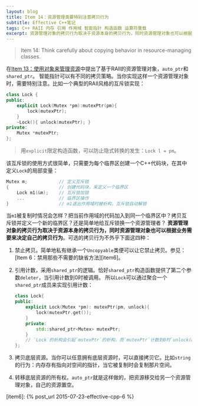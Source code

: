 ```yaml
---
layout: blog
title: Item 14：资源管理类要特别注意拷贝行为
subtitle: Effective C++笔记
tags: C++ RAII 内存 引用 作用域 智能指针 构造函数 运算符重载
excerpt: 资源管理对象的拷贝行为取决于资源本身的拷贝行为，同时资源管理对象也可以根据业务需要来决定自己的拷贝行为
---
```


> Item 14: Think carefully about copying behavior in resource-managing classes.

在[Item 13：使用对象来管理资源][item13]中提出了基于RAII的资源管理对象，`auto_ptr`和`shared_ptr`。
智能指针可以有不同的拷贝策略。当你实现这样一个资源管理对象时，需要特别注意。比如一个典型的RAII风格的互斥锁实现：

```cpp
class Lock {
public:
    explicit Lock(Mutex *pm):mutexPtr(pm){
        lock(mutexPtr);
    }
    ~Lock(){ unlock(mutexPtr); }
private:
    Mutex *mutexPtr;
};
```

> 用`explicit`限定构造函数，可以防止隐式转换的发生：`Lock l = pm`。

该互斥锁的使用方式很简单，只需要为每个临界区创建一个C++代码块，在其中定义`Lock`的局部变量：

```cpp
Mutex m;            // 定义互斥锁
{                   // 创建代码块，来定义一个临界区
    Lock m1(&m);    // 互斥锁加锁
    ...             // 临界区操作
}                   // m1退出作用域时被析构，互斥锁自动解锁
```

当`m1`被复制时情况会怎样？把当前作用域的代码加入到同一个临界区中？拷贝互斥锁并定义一个新的临界区？还是简单地给互斥锁换一个资源管理者？
**资源管理对象的拷贝行为取决于资源本身的拷贝行为，同时资源管理对象也可以根据业务需要来决定自己的拷贝行为**。可选的拷贝行为不外乎下面这四种：

1. 禁止拷贝。简单地私有继承一个`Uncopyable`类便可以让它禁止拷贝。参见：[Item 6：禁用那些不需要的缺省方法][item6]。
2. 引用计数，采用`shared_ptr`的逻辑。恰好`shared_ptr`构造函数提供了第二个参数`deleter`，当引用计数到0时被调用。
所以`Lock`可以通过聚合一个`shared_ptr`成员来实现引用计数：

    ```cpp
    class Lock{
    public: 
        explicit Lock(Mutex *pm): mutexPtr(pm, unlock){
            lock(mutexPtr.get());
        }
        private: 
            std::shared_ptr<Mutex> mutexPtr;
        }
        // `Lock`的析构会引起`mutexPtr`的析构，而`mutexPtr`计数到0时`unlock(mutexPtr.get())`会被调用。
    };
    ```
    
3. 拷贝底层资源。当你可以任意拥有底层资源时，可以直接拷贝它。比如`string`的行为：内存存有指向对空间的指针，当它被复制时会复制那片空间。
4. 转移底层资源的所有权。`auto_ptr`就是这样做的，把资源移交给另一个资源管理对象，自己的资源置空。

[item13]: /2015/08/02/effective-cpp-13.html
[item6]: {% post_url 2015-07-23-effective-cpp-6 %}
